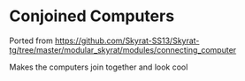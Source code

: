 # Conjoined Computers
Ported from https://github.com/Skyrat-SS13/Skyrat-tg/tree/master/modular_skyrat/modules/connecting_computer

Makes the computers join together and look cool

